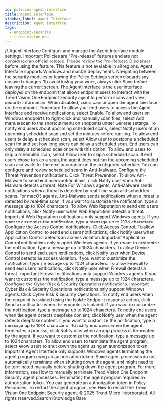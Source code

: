 ```yaml
---
id: policies-agent-interface
title: Agent Interface
sidebar_label: Agent Interface
description: Agent Interface
tags:
  - endpoint-security
  - trend-vision-one
---
```


/*<![CDATA[*/ $('#title').html($('meta[name=map-description]').attr('content')); /*]]>*/ Agent Interface Configure and manage the Agent Interface module settings. Important Policies are "Pre-release" features and are not considered an official release. Please review the Pre-Release Disclaimer before using the feature. This feature is not available in all regions. Agent Interface supports Windows and macOS deployments. Navigating between the security modules or leaving the Policy Settings screen discards any unsaved changes. To avoid losing your work, always click Save before leaving the current screen. The Agent Interface is the user interface deployed on the endpoint that allows endpoint users to interact with the Trend Vision One Endpoint Security agent to perform scans and view security information. When disabled, users cannot open the agent interface on the endpoint. Procedure To allow your end users to access the Agent Interface and receive notifications, select Enable. To allow end users on Windows endpoints to right-click and manually scan files, select Add manual scan to the shortcut menu on endpoints under General settings. To notify end users about upcoming scheduled scans, select Notify users of an upcoming scheduled scan and set the mintues before running. To allow end users to delay a scheduled scan, select Allow user to postpone a scheduled scan for and set how long users can delay a scheduled scan. End users can only delay a scheduled scan once with this option. To allow end users to skip a scheduled scan, select Allow user to skip a scheduled scan. If end users chose to skip a scan, the agent does not run the upcoming scheduled scan and waits for the next occurance on the configured schedule. You can configure and review scheduled scans in Anti-Malware. Configure the Threat Prevention notifications. Click Threat Prevention. To allow Anti-Malware to send end users notifications, click Notify user when Anti-Malware detects a threat. Note For Windows agents, Anti-Malware sends notifications when a threat is detected by real-time scan and scheduled scans. For macOS agents, Anti-Malware sends notifications when a threat is detected by real-time scan. If you want to customize the notification, type a message up to 1024 characters. To allow Web Reputation to send end users notifications, click Notify user when Web Reputation detects a threat. Important Web Reputation notifications only support Windows agents. If you want to customize the notification, type a message up to 1024 characters. Configure the Access Control notifications. Click Access Control. To allow Application Control to send end users notifications, click Notify user when Application Control detects an access violation. Important Application Control notifications only support Windows agents. If you want to customize the notification, type a message up to 1024 characters. To allow Device Control to send end users notifications, click Notify user when Device Control detects an access violation. If you want to customize the notification, type a message up to 1024 characters. To allow Firewall to send end users notifications, click Notify user when Firewall detects a threat. Important Firewall notifications only support Windows agents. If you want to customize the notification, type a message up to 1024 characters. Configure the Cyber Risk & Security Operations notifications. Important Cyber Risk & Security Operations notifications only support Windows agents. Click Cyber Risk & Security Operations. To notify end users when the endpoint is isolated using the Isolate Endpoint response action, click Send a notification when the endpoint is isolated. If you want to customize the notification, type a message up to 1024 characters. To notify end users when the agent detects deepfake content, click Notify user when the agent detects deepfake content. If you want to customize the notification, type a message up to 1024 characters. To notify end users when the agent terminates a process, click Notify user when an app process is terminated by the agent. If you want to customize the notification, type a message up to 1024 characters. To allow end users to terminate the agent program, select Allow users to shut down the agent using an authorization token. Important Agent Interface only supports Windows agents terminating the agent program using an authorization token. Some agent processes do not automatically terminate when shutting down the agent, and might need to be terminated manually before shutting down the agent program. For more information, see How to manually terminate Trend Vision One Endpoint Security agent processes. Terminating the agent program requires an authorization token. You can generate an authorization token in Policy Resources. To restart the agent program, see How to restart the Trend Vision One Endpoint Security agent. © 2025 Trend Micro Incorporated. All rights reserved.Search Knowledge Base